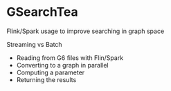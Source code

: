 # GSearchTea
Flink/Spark usage to improve searching in graph space

Streaming vs Batch

- Reading from G6 files with Flin/Spark
- Converting to a graph in parallel
- Computing a parameter
- Returning the results

